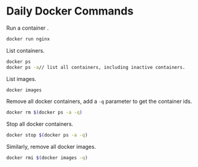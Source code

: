 # Daily Docker Commands

Run a container .

```bash
docker run nginx
```





List containers.

```bash
docker ps
docker ps -a// list all containers, including inactive containers.
```
List images.

```bash
docker images
```

Remove all docker containers, add a `-q` parameter to get the container ids.

```bash 
docker rm $(docker ps -a -q)
```

Stop all docker containers.

```bash 
docker stop $(docker ps -a -q)
```

Similarly, remove all docker images.

```bash
docker rmi $(docker images -q)
```